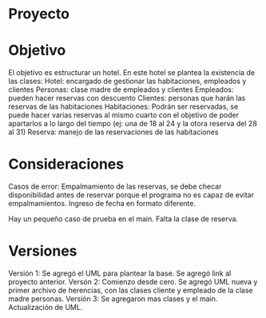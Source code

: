 # Proyecto

# Objetivo 
El objetivo es estructurar un hotel. En este hotel se plantea la existencia de las clases:
Hotel: encargado de gestionar las habitaciones, empleados y clientes
Personas: clase madre de empleados y clientes
Empleados: pueden hacer reservas con descuento
Clientes: personas que harán las reservas de las habitaciones
Habitaciones: Podrán ser reservadas, se puede hacer varias reservas al mismo cuarto con el objetivo de poder apartarlos a lo largo del tiempo (ej: una de 18 al 24 y la otora reserva del 28 al 31)
Reserva: manejo de las reservaciones de las habitaciones

# Consideraciones
Casos de error: Empalmamiento de las reservas, se debe checar disponibilidad antes de reservar porque el programa no es capaz de evitar empalmamientos. Ingreso de fecha en formato diferente.

Hay un pequeño caso de prueba en el main. Falta la clase de reserva.

# Versiones
Versión 1: Se agregó el UML para plantear la base. Se agregó link al proyecto anterior.
Versón 2: Comienzo desde cero. Se agregó UML nueva y primer archivo de herencias, con las clases cliente y empleado de la clase madre personas.
Versión 3: Se agregaron mas clases y el main. Actualización de UML.
